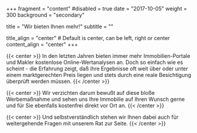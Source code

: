 +++
fragment = "content"
#disabled = true
date = "2017-10-05"
weight = 300
background = "secondary"

title = "Wir bieten Ihnen mehr!"
subtitle = ""

title_align = "center" # Default is center, can be left, right or center
content_align = "center"
+++

{{< center >}}
In den letzten Jahren bieten immer mehr Immobilien-Portale und Makler kostenlose Online-Wertanalysen an. Doch so einfach wie es scheint - die Erfahrung zeigt, daß ihre Ergebnisse oft weit über oder unter einem marktgerechten Preis liegen und stets durch eine reale Besichtigung überprüft werden müssen.
{{< /center >}}

{{< center >}}
Wir verzichten darum bewußt auf diese bloße Werbemaßnahme und sehen uns Ihre Immobilie auf Ihren Wunsch gerne und für Sie ebenfalls kostenfrei direkt vor Ort an.
{{< /center >}}

{{< center >}}
Und selbstverständlich stehen wir Ihnen dabei auch für weitergehende Fragen mit unserem Rat zur Seite.
{{< /center >}}